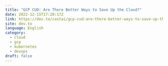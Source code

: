 ```yaml
---
title: "GCP CUD: Are There Better Ways to Save Up the Cloud?"
date: 2022-12-15T17:20:17Z
link: https://dev.to/castai/gcp-cud-are-there-better-ways-to-save-up-the-cloud-3icj?utm_medium=RSS&utm_source=news.12bit.vn
site: dev.to
language: English
category:
  - cloud
  - gcp
  - kubernetes
  - devops
draft: false
---
```

